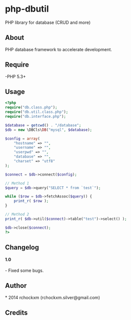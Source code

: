 php-dbutil
==========

PHP library for database (CRUD and more)

<h2><a name="about" class="anchor" href="#about"><span class="mini-icon mini-icon-link"></span></a>About</h2>

PHP database framework to accelerate development.

<h2><a name="usage" class="anchor" href="#about"><span class="mini-icon mini-icon-link"></span></a>Require</h2>

-PHP 5.3+

<h2><a name="usage" class="anchor" href="#about"><span class="mini-icon mini-icon-link"></span></a>Usage</h2>

```php
<?php
require("db.class.php");
require("db.util.class.php");
require("db.interface.php");

$database = getcwd() . "/database";
$db = new \DBCls\DB("mysql", $database);

$config = array(
    "hostname" => "",
    "username" => "",
    "userpwd" => "",
    "database" => "",
    "charset" => "utf8"
);

$connect = $db->connect($config);

// Method 1
$query = $db->query("SELECT * from `test`");

while ($row = $db->fetchAssoc($query)) {
    print_r( $row );
}

// Method 2
print_r( $db->util($connect)->table("test")->select() );

$db->close($connect);
?>
```

<h2><a name="about" class="anchor" href="#about"><span class="mini-icon mini-icon-link"></span></a>Changelog</h2>

<h4>1.0</h4/>
- Fixed some bugs.

<h2><a name="author" class="anchor" href="#author"><span class="mini-icon mini-icon-link"></span></a>Author</h2>
* 2014 rchockxm (rchockxm.silver@gmail.com)

<h2><a name="credits" class="anchor" href="#credits"><span class="mini-icon mini-icon-link"></span></a>Credits</h2>
